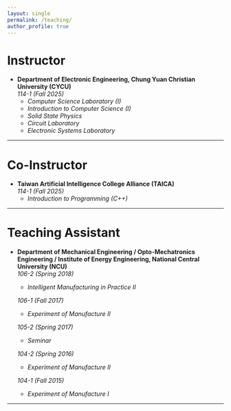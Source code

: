 ```yaml
---
layout: single
permalink: /teaching/
author_profile: true
---
```


# Instructor

- **Department of Electronic Engineering, Chung Yuan Christian University (CYCU)**  
  *114-1 (Fall 2025)*  
  <ul>
    <li><i>Computer Science Laboratory (I)</i></li>
    <li><i>Introduction to Computer Science (I)</i></li>
    <li><i>Solid State Physics</i></li>
    <li><i>Circuit Laboratory</i></li>
    <li><i>Electronic Systems Laboratory</i></li>
  </ul>

<hr class="bold">

# Co-Instructor

- **Taiwan Artificial Intelligence College Alliance (TAICA)**  
  *114-1 (Fall 2025)*  
  <ul>
    <li><i>Introduction to Programming (C++)</i></li>
  </ul>

<hr class="bold">

# Teaching Assistant

- **Department of Mechanical Engineering / Opto-Mechatronics Engineering / Institute of Energy Engineering, National Central University (NCU)**  
  *106-2 (Spring 2018)*  
  <ul>
    <li><i>Intelligent Manufacturing in Practice II</i></li>
  </ul>
  
  *106-1 (Fall 2017)*
  <ul>
    <li><i>Experiment of Manufacture II</i></li>
  </ul>
  
  *105-2 (Spring 2017)*  
  <ul>
    <li><i>Seminar</i></li>
  </ul>
  
  *104-2 (Spring 2016)*  
  <ul>
    <li><i>Experiment of Manufacture II</i></li>
  </ul>
  
  *104-1 (Fall 2015)*  
  <ul>
    <li><i>Experiment of Manufacture I</i></li>
  </ul>

<hr class="bold">
